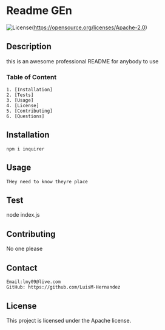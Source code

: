 # Readme GEn

  ![License](https://img.shields.io/badge/License-Apache%202.0-blue.svg)(https://opensource.org/licenses/Apache-2.0)

  ## Description
  
  
  this is an awesome professional README for anybody to use


  ### Table of Content
  ```
  1. [Installation]
  2. [Tests]
  3. [Usage]
  4. [License]
  5. [Contributing]
  6. [Questions]
  ```

  ## Installation
  ```
  npm i inquirer
  ```


  ## Usage
  ```
  THey need to know theyre place
  ```

  ## Test
  node index.js

  ## Contributing
  No one please

  ## Contact
  ```
  Email:lmy09@live.com
  GitHub: https://github.com/LuisM-Hernandez
  ```

## License

  This project is licensed under the Apache license.

  

